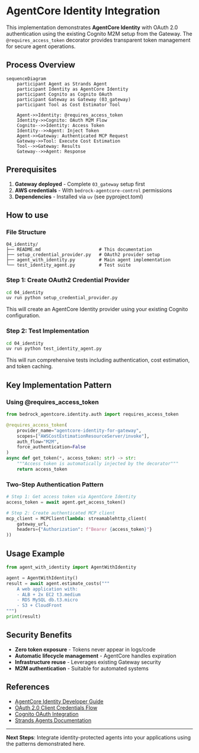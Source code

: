 # AgentCore Identity Integration

This implementation demonstrates **AgentCore Identity** with OAuth 2.0 authentication using the existing Cognito M2M setup from the Gateway. The `@requires_access_token` decorator provides transparent token management for secure agent operations.

## Process Overview

```mermaid
sequenceDiagram
    participant Agent as Strands Agent
    participant Identity as AgentCore Identity
    participant Cognito as Cognito OAuth
    participant Gateway as Gateway (03_gateway)
    participant Tool as Cost Estimator Tool

    Agent->>Identity: @requires_access_token
    Identity->>Cognito: OAuth M2M Flow
    Cognito-->>Identity: Access Token
    Identity-->>Agent: Inject Token
    Agent->>Gateway: Authenticated MCP Request
    Gateway->>Tool: Execute Cost Estimation
    Tool-->>Gateway: Results
    Gateway-->>Agent: Response
```

## Prerequisites

1. **Gateway deployed** - Complete `03_gateway` setup first
2. **AWS credentials** - With `bedrock-agentcore-control` permissions
3. **Dependencies** - Installed via `uv` (see pyproject.toml)

## How to use

### File Structure

```
04_identity/
├── README.md                      # This documentation
├── setup_credential_provider.py   # OAuth2 provider setup
├── agent_with_identity.py         # Main agent implementation  
└── test_identity_agent.py         # Test suite
```

### Step 1: Create OAuth2 Credential Provider

```bash
cd 04_identity
uv run python setup_credential_provider.py
```

This will create an AgentCore Identity provider using your existing Cognito configuration.

### Step 2: Test Implementation

```bash
cd 04_identity
uv run python test_identity_agent.py
```

This will run comprehensive tests including authentication, cost estimation, and token caching.

## Key Implementation Pattern

### Using @requires_access_token

```python
from bedrock_agentcore.identity.auth import requires_access_token

@requires_access_token(
    provider_name="agentcore-identity-for-gateway",
    scopes=["AWSCostEstimationResourceServer/invoke"],
    auth_flow="M2M",
    force_authentication=False
)    
async def get_token(*, access_token: str) -> str:
    """Access token is automatically injected by the decorator"""
    return access_token
```

### Two-Step Authentication Pattern

```python
# Step 1: Get access token via AgentCore Identity
access_token = await agent.get_access_token()

# Step 2: Create authenticated MCP client
mcp_client = MCPClient(lambda: streamablehttp_client(
    gateway_url, 
    headers={"Authorization": f"Bearer {access_token}"}
))
```

## Usage Example

```python
from agent_with_identity import AgentWithIdentity

agent = AgentWithIdentity()
result = await agent.estimate_costs("""
    A web application with:
    - ALB + 2x EC2 t3.medium
    - RDS MySQL db.t3.micro
    - S3 + CloudFront
""")
print(result)
```

## Security Benefits

- **Zero token exposure** - Tokens never appear in logs/code
- **Automatic lifecycle management** - AgentCore handles expiration
- **Infrastructure reuse** - Leverages existing Gateway security
- **M2M authentication** - Suitable for automated systems

## References

- [AgentCore Identity Developer Guide](https://docs.aws.amazon.com/bedrock-agentcore/latest/devguide/identity.html)
- [OAuth 2.0 Client Credentials Flow](https://tools.ietf.org/html/rfc6749#section-4.4)
- [Cognito OAuth Integration](https://docs.aws.amazon.com/cognito/latest/developerguide/cognito-user-pools-app-integration.html)
- [Strands Agents Documentation](https://github.com/aws-samples/strands-agents)

---

**Next Steps**: Integrate identity-protected agents into your applications using the patterns demonstrated here.
